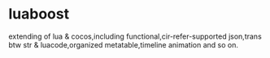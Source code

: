 # luaboost
extending of lua &amp; cocos,including functional,cir-refer-supported json,trans btw str &amp; luacode,organized metatable,timeline animation and so on.
